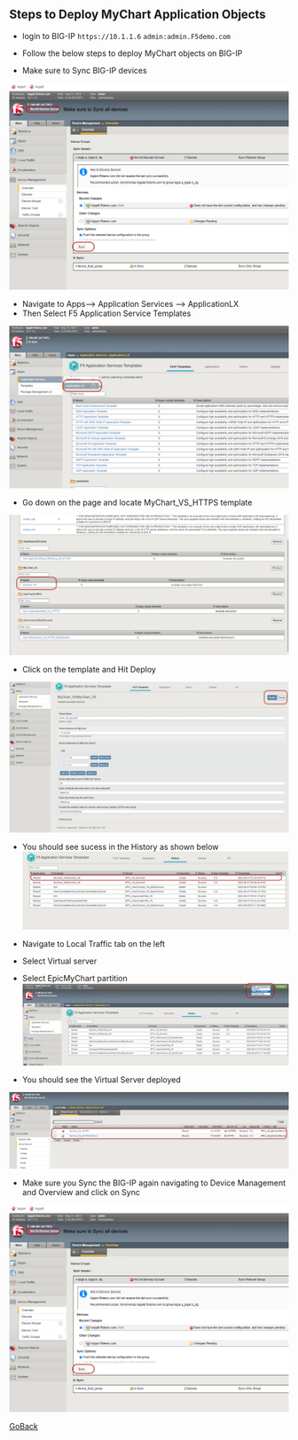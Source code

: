 
## Steps to Deploy MyChart Application Objects

- login to BIG-IP ```https://10.1.1.6``` ```admin:admin.F5demo.com```
 
- Follow the below steps to deploy MyChart objects on BIG-IP

- Make sure to Sync BIG-IP devices

![Do Manual Sync](../docs/sync2.png)

- Navigate to Apps--> Application Services --> ApplicationLX 
- Then Select F5 Application Service Templates

![Do Manual Sync](../docs/apps.png)

- Go down on the page and locate MyChart_VS_HTTPS template

![Do Manual Sync](../docs/template4.png)

- Click on the template and Hit Deploy

![Do Manual Sync](../docs/Deploy4.png)

- You should see sucess in the History as shown below
![Do Manual Sync](../docs/sucess4.png)

- Navigate to Local Traffic tab on the left 
- Select Virtual server
- Select EpicMyChart partition
![Do Manual Sync](../docs/partition4.png)

- You should see the Virtual Server deployed

![Do Manual Sync](../docs/vs4.png)

- Make sure you Sync the BIG-IP again navigating to Device Management
and Overview and click on Sync

![Do Manual Sync](../docs/sync2.png)


[GoBack](../README.md)
